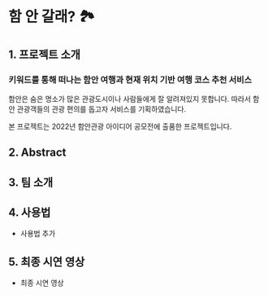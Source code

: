 # 함 안 갈래? 🏞
  
  
## 1. 프로젝트 소개 
### 키워드를 통해 떠나는 함안 여행과 현재 위치 기반 여행 코스 추천 서비스

함안은 숨은 명소가 많은 관광도시이나 사람들에게 잘 알려져있지 못합니다. 따라서 함안 관광객들의 관광 편의를 돕고자 서비스를 기획하였습니다.

본 프로젝트는 2022년 함안관광 아이디어 공모전에 출품한 프로젝트입니다.

  


## 2. Abstract

   
  
## 3. 팀 소개

 
## 4. 사용법

  - 사용법 추가

## 5. 최종 시연 영상

  - 최종 시연 영상 
  
 
  


